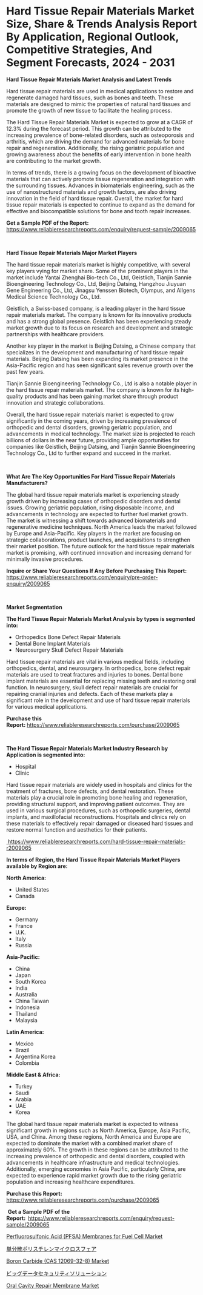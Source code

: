 <p><h1>Hard Tissue Repair Materials Market Size, Share & Trends Analysis Report By Application, Regional Outlook, Competitive Strategies, And Segment Forecasts, 2024 - 2031</h1></p><p><strong>Hard Tissue Repair Materials Market Analysis and Latest Trends</strong></p>
<p><p>Hard tissue repair materials are used in medical applications to restore and regenerate damaged hard tissues, such as bones and teeth. These materials are designed to mimic the properties of natural hard tissues and promote the growth of new tissue to facilitate the healing process.</p><p>The Hard Tissue Repair Materials Market is expected to grow at a CAGR of 12.3% during the forecast period. This growth can be attributed to the increasing prevalence of bone-related disorders, such as osteoporosis and arthritis, which are driving the demand for advanced materials for bone repair and regeneration. Additionally, the rising geriatric population and growing awareness about the benefits of early intervention in bone health are contributing to the market growth.</p><p>In terms of trends, there is a growing focus on the development of bioactive materials that can actively promote tissue regeneration and integration with the surrounding tissues. Advances in biomaterials engineering, such as the use of nanostructured materials and growth factors, are also driving innovation in the field of hard tissue repair. Overall, the market for hard tissue repair materials is expected to continue to expand as the demand for effective and biocompatible solutions for bone and tooth repair increases.</p></p>
<p><strong>Get a Sample PDF of the Report:&nbsp;</strong> <a href="https://www.reliableresearchreports.com/enquiry/request-sample/2009065">https://www.reliableresearchreports.com/enquiry/request-sample/2009065</a></p>
<p>&nbsp;</p>
<p><strong>Hard Tissue Repair Materials Major Market Players</strong></p>
<p><p>The hard tissue repair materials market is highly competitive, with several key players vying for market share. Some of the prominent players in the market include Yantai Zhenghai Bio-tech Co., Ltd, Geistlich, Tianjin Sannie Bioengineering Technology Co., Ltd, Beijing Datsing, Hangzhou Jiuyuan Gene Engineering Co., Ltd, Jinagsu Yenssen Biotech, Olympus, and Allgens Medical Science Technology Co., Ltd.</p><p>Geistlich, a Swiss-based company, is a leading player in the hard tissue repair materials market. The company is known for its innovative products and has a strong global presence. Geistlich has been experiencing steady market growth due to its focus on research and development and strategic partnerships with healthcare providers.</p><p>Another key player in the market is Beijing Datsing, a Chinese company that specializes in the development and manufacturing of hard tissue repair materials. Beijing Datsing has been expanding its market presence in the Asia-Pacific region and has seen significant sales revenue growth over the past few years.</p><p>Tianjin Sannie Bioengineering Technology Co., Ltd is also a notable player in the hard tissue repair materials market. The company is known for its high-quality products and has been gaining market share through product innovation and strategic collaborations.</p><p>Overall, the hard tissue repair materials market is expected to grow significantly in the coming years, driven by increasing prevalence of orthopedic and dental disorders, growing geriatric population, and advancements in medical technology. The market size is projected to reach billions of dollars in the near future, providing ample opportunities for companies like Geistlich, Beijing Datsing, and Tianjin Sannie Bioengineering Technology Co., Ltd to further expand and succeed in the market.</p></p>
<p>&nbsp;</p>
<p><strong>What Are The Key Opportunities For Hard Tissue Repair Materials Manufacturers?</strong></p>
<p><p>The global hard tissue repair materials market is experiencing steady growth driven by increasing cases of orthopedic disorders and dental issues. Growing geriatric population, rising disposable income, and advancements in technology are expected to further fuel market growth. The market is witnessing a shift towards advanced biomaterials and regenerative medicine techniques. North America leads the market followed by Europe and Asia-Pacific. Key players in the market are focusing on strategic collaborations, product launches, and acquisitions to strengthen their market position. The future outlook for the hard tissue repair materials market is promising, with continued innovation and increasing demand for minimally invasive procedures.</p></p>
<p><strong>Inquire or Share Your Questions If Any Before Purchasing This Report:</strong> <a href="https://www.reliableresearchreports.com/enquiry/pre-order-enquiry/2009065">https://www.reliableresearchreports.com/enquiry/pre-order-enquiry/2009065</a></p>
<p>&nbsp;</p>
<p><strong>Market Segmentation</strong></p>
<p><strong>The Hard Tissue Repair Materials Market Analysis by types is segmented into:</strong></p>
<p><ul><li>Orthopedics Bone Defect Repair Materials</li><li>Dental Bone Implant Materials</li><li>Neurosurgery Skull Defect Repair Materials</li></ul></p>
<p><p>Hard tissue repair materials are vital in various medical fields, including orthopedics, dental, and neurosurgery. In orthopedics, bone defect repair materials are used to treat fractures and injuries to bones. Dental bone implant materials are essential for replacing missing teeth and restoring oral function. In neurosurgery, skull defect repair materials are crucial for repairing cranial injuries and defects. Each of these markets play a significant role in the development and use of hard tissue repair materials for various medical applications.</p></p>
<p><strong>Purchase this Report:&nbsp;</strong><a href="https://www.reliableresearchreports.com/purchase/2009065">https://www.reliableresearchreports.com/purchase/2009065</a></p>
<p>&nbsp;</p>
<p><strong>The Hard Tissue Repair Materials Market Industry Research by Application is segmented into:</strong></p>
<p><ul><li>Hospital</li><li>Clinic</li></ul></p>
<p><p>Hard tissue repair materials are widely used in hospitals and clinics for the treatment of fractures, bone defects, and dental restoration. These materials play a crucial role in promoting bone healing and regeneration, providing structural support, and improving patient outcomes. They are used in various surgical procedures, such as orthopedic surgeries, dental implants, and maxillofacial reconstructions. Hospitals and clinics rely on these materials to effectively repair damaged or diseased hard tissues and restore normal function and aesthetics for their patients.</p></p>
<p><a href="https://www.reliableresearchreports.com/hard-tissue-repair-materials-r2009065">&nbsp;https://www.reliableresearchreports.com/hard-tissue-repair-materials-r2009065</a></p>
<p><strong>In terms of Region, the Hard Tissue Repair Materials Market Players available by Region are:</strong></p>
<p>
    <p> <strong> North America: </strong>
        <ul>
            <li>United States</li>
            <li>Canada</li>
        </ul>
        </p> 
    <p> <strong> Europe: </strong>
        <ul>
            <li>Germany</li>
            <li>France</li>
            <li>U.K.</li>
            <li>Italy</li>
            <li>Russia</li>
        </ul>
        </p> 
    <p> <strong> Asia-Pacific: </strong>
        <ul>
            <li>China</li>
            <li>Japan</li>
            <li>South Korea</li>
            <li>India</li>
            <li>Australia</li>
            <li>China Taiwan</li>
            <li>Indonesia</li>
            <li>Thailand</li>
            <li>Malaysia</li>
        </ul>
        </p> 
    <p> <strong> Latin America: </strong>
        <ul>
            <li>Mexico</li>
            <li>Brazil</li>
            <li>Argentina Korea</li>
            <li>Colombia</li>
        </ul>
        </p> 
    <p> <strong> Middle East & Africa: </strong>
        <ul>
            <li>Turkey</li>
            <li>Saudi</li>
            <li>Arabia</li>
            <li>UAE</li>
            <li>Korea</li>
        </ul>
    </p>
    </p>
<p><p>The global hard tissue repair materials market is expected to witness significant growth in regions such as North America, Europe, Asia Pacific, USA, and China. Among these regions, North America and Europe are expected to dominate the market with a combined market share of approximately 60%. The growth in these regions can be attributed to the increasing prevalence of orthopedic and dental disorders, coupled with advancements in healthcare infrastructure and medical technologies. Additionally, emerging economies in Asia Pacific, particularly China, are expected to experience rapid market growth due to the rising geriatric population and increasing healthcare expenditures.</p></p>
<p><strong>Purchase this Report: </strong><a href="https://www.reliableresearchreports.com/purchase/2009065">https://www.reliableresearchreports.com/purchase/2009065</a></p>
<p>&nbsp;<strong>Get a Sample PDF of the Report:&nbsp;&nbsp;</strong><a href="https://www.reliableresearchreports.com/enquiry/request-sample/2009065">https://www.reliableresearchreports.com/enquiry/request-sample/2009065</a></p>
<p><strong></strong></p>
<p><p><a href="https://issuu.com/reportprime-2/docs/perfluorosulfonic-acid-pfsa-membranes-for-fuel-cel">Perfluorosulfonic Acid (PFSA) Membranes for Fuel Cell Market</a></p><p><a href="https://github.com/decker5351/Market-Research-Report-List-1/blob/main/439355252425.md">単分散ポリスチレンマイクロスフェア</a></p><p><a href="https://issuu.com/reportprime-2/docs/boron-carbide-cas-12069-32-8-market-size-2030.pptx">Boron Carbide (CAS 12069-32-8) Market</a></p><p><a href="https://github.com/KaydenJohns1964/Market-Research-Report-List-1/blob/main/424566152424.md">ビッグデータセキュリティソリューション</a></p><p><a href="https://github.com/maudAbbott7/Market-Research-Report-List-1/blob/main/oral-cavity-repair-membrane-market.md">Oral Cavity Repair Membrane Market</a></p></p>